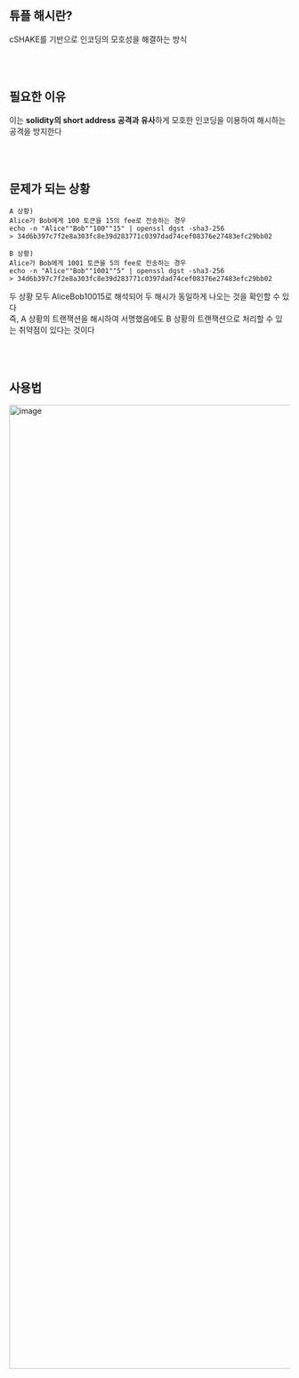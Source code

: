 ## 튜플 해시란?
cSHAKE를 기반으로 인코딩의 모호성을 해결하는 방식

<br/><br/>

## 필요한 이유
이는 **solidity의 short address 공격과 유사**하게 모호한 인코딩을 이용하여 해시하는 공격을 방지한다

<br/><br/>

## 문제가 되는 상황
```
A 상황)
Alice가 Bob에게 100 토큰을 15의 fee로 전송하는 경우
echo -n "Alice""Bob""100""15" | openssl dgst -sha3-256
> 34d6b397c7f2e8a303fc8e39d283771c0397dad74cef08376e27483efc29bb02

B 상황)
Alice가 Bob에게 1001 토큰을 5의 fee로 전송하는 경우
echo -n "Alice""Bob""1001""5" | openssl dgst -sha3-256
> 34d6b397c7f2e8a303fc8e39d283771c0397dad74cef08376e27483efc29bb02
```
두 상황 모두 AliceBob10015로 해석되어 두 해시가 동일하게 나오는 것을 확인할 수 있다<br/>
즉, A 상황의 트랜잭션을 해시하여 서명했음에도 B 상황의 트랜잭션으로 처리할 수 있는 취약점이 있다는 것이다

<br/><br/>

## 사용법
<img width="1728" alt="image" src="https://github.com/dik654/cryptography/assets/33992354/2e25f67d-9542-4ac6-a8f9-f655e5104d49">
